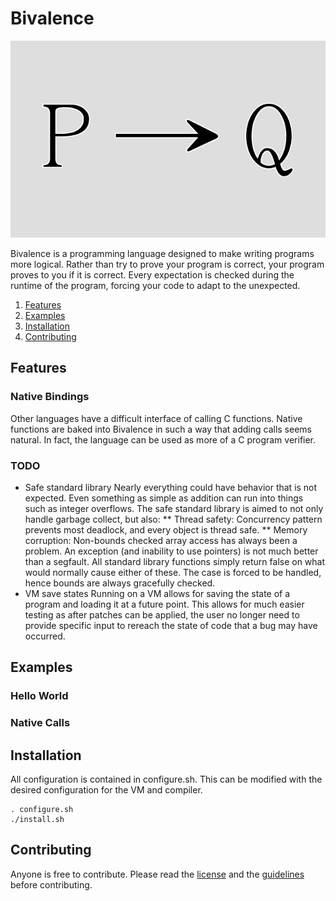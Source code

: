 # Bivalence
<p align="center">
<img src="bivalence.png">
</p>

Bivalence is a programming language designed to make writing programs more logical. Rather than try to prove your program is correct, your program proves to you if it is correct. Every expectation is checked during the runtime of the program, forcing your code to adapt to the unexpected. 

1. [Features](#Features)
2. [Examples](#Examples)
3. [Installation](#Installation)
4. [Contributing](#Contributing)

## Features
### Native Bindings
Other languages have a difficult interface of calling C functions. Native functions are baked into Bivalence in such a way that adding calls seems natural. In fact, the language can be used as more of a C program verifier. 

### TODO
* Safe standard library
Nearly everything could have behavior that is not expected. Even something as simple as addition can run into things such as integer overflows. The safe standard library is aimed to not only handle garbage collect, but also:
** Thread safety: Concurrency pattern prevents most deadlock, and every object is thread safe.
** Memory corruption: Non-bounds checked array access has always been a problem. An exception (and inability to use pointers) is not much better than a segfault. All standard library functions simply return false on what would normally cause either of these. The case is forced to be handled, hence bounds are always gracefully checked.
* VM save states
Running on a VM allows for saving the state of a program and loading it at a future point. This allows for much easier testing as after patches can be applied, the user no longer need to provide specific input to rereach the state of code that a bug may have occurred. 

## Examples
### Hello World
### Native Calls

## Installation 
All configuration is contained in configure.sh. This can be modified with the desired configuration for the VM and compiler.
```
. configure.sh
./install.sh
```

## Contributing
Anyone is free to contribute. Please read the [license](LICENSE) and the [guidelines](guidelines.org) before contributing.
